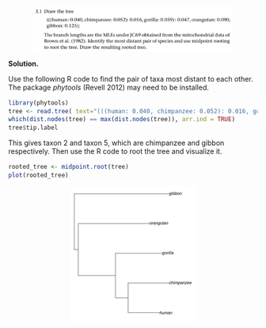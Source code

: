<p align="center">
  <img src="img/3.1-P.png" width=80%>
</p>

**Solution.**

Use the following R code to find the pair of taxa most distant to each
other. The package *phytools* (Revell 2012) may need to be installed.

```R
library(phytools)
tree <- read.tree( text="(((human: 0.040, chimpanzee: 0.052): 0.016, gorilla: 0.059): 0.047, orangutan: 0.090, gibbon: 0.125);" )
which(dist.nodes(tree) == max(dist.nodes(tree)), arr.ind = TRUE)
tree$tip.label
```

This gives taxon 2 and taxon 5, which are chimpanzee and gibbon
respectively. Then use the R code to root the tree and visualize it.

```R
rooted_tree <- midpoint.root(tree)
plot(rooted_tree)
```

<p align="center">
  <img src="img/3.1-1.png">
</p>
